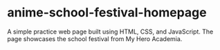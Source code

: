 # anime-school-festival-homepage
A simple practice web page built using HTML, CSS, and JavaScript. The page showcases the school festival from My Hero Academia.
